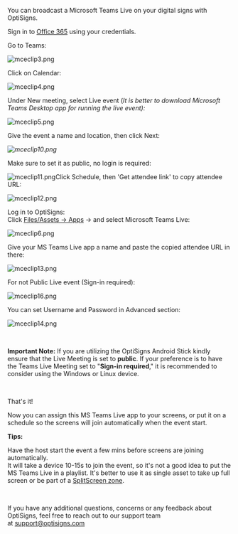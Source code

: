 <p>You can broadcast a Microsoft Teams Live on your digital signs with OptiSigns.</p>
<p>Sign in to <a href="https://www.office.com/" target="_blank" rel="noopener noreferrer"><span class="wysiwyg-underline">Office 365</span></a> using your credentials.</p>
<p>Go to Teams: </p>
<p><img src="https://support.optisigns.com/hc/article_attachments/4411529735443" alt="mceclip3.png"></p>
<p>Click on Calendar:</p>
<p><img src="https://support.optisigns.com/hc/article_attachments/4411539049107" alt="mceclip4.png"></p>
<p>Under New meeting, select Live event (<em>It is better to download Microsoft Teams Desktop app for running the live event):</em></p>
<p><img src="https://support.optisigns.com/hc/article_attachments/4411539067667" alt="mceclip5.png"></p>
<p>Give the event a name and location, then click Next:</p>
<p><em><img src="https://support.optisigns.com/hc/article_attachments/4411539271187" alt="mceclip10.png"></em></p>
<p>Make sure to set it as public, no login is required:</p>
<p><img src="https://support.optisigns.com/hc/article_attachments/4411539357971" alt="mceclip11.png">Click Schedule, then 'Get attendee link' to copy attendee URL:</p>
<p><img src="https://support.optisigns.com/hc/article_attachments/4411539406483" alt="mceclip12.png"> </p>
<p>Log in to OptiSigns:<br>Click <a href="https://app.optisigns.com/app/assetManagement" target="_blank" rel="noopener noreferrer">Files/Assets -&gt; Apps</a> -&gt; and select Microsoft Teams Live:</p>
<p><img src="https://support.optisigns.com/hc/article_attachments/4411539156371" alt="mceclip6.png"></p>
<p>Give your MS Teams Live app a name and paste the copied attendee URL in there:</p>
<p><img src="https://support.optisigns.com/hc/article_attachments/4411539484051" alt="mceclip13.png"></p>
<p>For not Public Live event (Sign-in required):</p>
<p><img src="https://support.optisigns.com/hc/article_attachments/4411521581715" alt="mceclip16.png"></p>
<p>You can set Username and Password in Advanced section:</p>
<p><img src="https://support.optisigns.com/hc/article_attachments/4411521456787" alt="mceclip14.png"></p>
<p> </p>
<p><strong>Important Note:</strong> If you are utilizing the OptiSigns Android Stick kindly ensure that the Live Meeting is set to <strong>public</strong>. If your preference is to have the Teams Live Meeting set to "<strong>Sign-in required</strong>," it is recommended to consider using the Windows or Linux device.</p>
<p> </p>
<p>That's it!</p>
<p>Now you can assign this MS Teams Live app to your screens, or put it on a schedule so the screens will join automatically when the event start.</p>
<p><strong>Tips:</strong></p>
<p>Have the host start the event a few mins before screens are joining automatically.<br>It will take a device 10-15s to join the event, so it's not a good idea to put the MS Teams Live in a playlist. It's better to use it as single asset to take up full screen or be part of a <a href="https://support.optisigns.com/hc/en-us/articles/360026559573" target="_self">SplitScreen zone</a>.</p>
<p> </p>
<p>If you have any additional questions, concerns or any feedback about OptiSigns, feel free to reach out to our support team at <a href="mailto:support@optisigns.com" target="_self">support@optisigns.com</a></p>